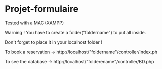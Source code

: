 # Projet-formulaire

Tested with a MAC (XAMPP)

Warning ! You have to create a folder("foldername") to put all inside.

Don't forget to place it in your localhost folder !


To book a reservation -> http://localhost/"foldername"/controller/index.ph

To see the database -> http://localhost/"folderename"/controller/BD.php


